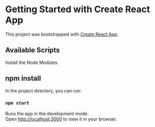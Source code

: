 # Getting Started with Create React App

This project was bootstrapped with [Create React App](https://github.com/facebook/create-react-app).

## Available Scripts

Install the Node Modules

## npm install 

In the project directory, you can run:

### `npm start`

Runs the app in the development mode.\
Open [http://localhost:3000](http://localhost:3000) to view it in your browser.